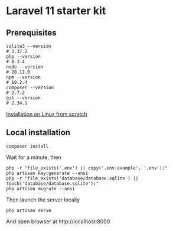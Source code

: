 # Laravel 11 starter kit

## Prerequisites

```
sqlite3 --version
# 3.37.2
php --version
# 8.3.4
node --version
# 20.11.0
npm --version
# 10.2.4
composer --version
# 2.7.2
git --version
# 2.34.1
```

[Installation on Linux from scratch](https://saaslit.com/blog/laravel/how-to-install-laravel-11-on-linux)

## Local installation

```
composer install
```

Wait for a minute, then

```shell
php -r "file_exists('.env') || copy('.env.example', '.env');"
php artisan key:generate --ansi
php -r "file_exists('database/database.sqlite') || touch('database/database.sqlite');"
php artisan migrate --ansi
```

Then launch the server locally

```
php artisan serve
```

And open browser at http://localhost:8000

